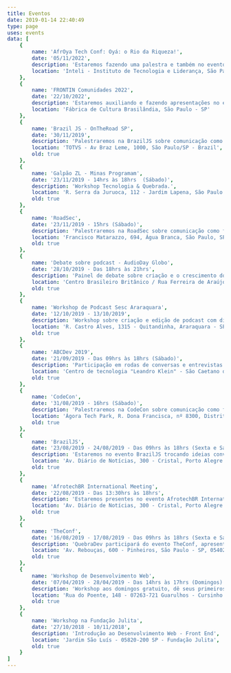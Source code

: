 ```yaml
---
title: Eventos
date: 2019-01-14 22:40:49
type: page
uses: events
data: [
    {
        name: 'AfrOya Tech Conf: Oyá: o Rio da Riqueza!',
        date: '05/11/2022',
        description: 'Estaremos fazendo uma palestra e também no evento para trocar uma ideia e interagir com geral.',
        location: 'Inteli - Instituto de Tecnologia e Liderança, São Paulo - SP'
    },
    {
        name: 'FRONTIN Comunidades 2022',
        date: '22/10/2022',
        description: 'Estaremos auxiliando e fazendo apresentações no evento junto com outras comunidades.',
        location: 'Fábrica de Cultura Brasilândia, São Paulo - SP'
    },
    {
        name: 'Brazil JS - OnTheRoad SP',
        date: '30/11/2019',
        description: 'Palestraremos na BrazilJS sobre comunicação como forma de representativade.',
        location: 'TOTVS - Av Braz Leme, 1000, São Paulo/SP - Brazil',
        old: true
    },
    {
        name: 'Galpão ZL - Minas Programam',
        date: '23/11/2019 - 14hrs às 18hrs  (Sábado)',
        description: 'Workshop Tecnologia & Quebrada.',
        location: 'R. Serra da Juruoca, 112 - Jardim Lapena, São Paulo - SP, 08071-180',
        old: true
    },
    {
        name: 'RoadSec',
        date: '23/11/2019 - 15hrs (Sábado)',
        description: 'Palestraremos na RoadSec sobre comunicação como forma de representativade.',
        location: 'Francisco Matarazzo, 694, Água Branca, São Paulo, SP 05001-000, Brasil',
        old: true
    },
    {
        name: 'Debate sobre podcast - AudioDay Globo',
        date: '28/10/2019 - Das 18hrs às 21hrs',
        description: 'Painel de debate sobre criação e o crescimento dos podcasts.',
        location: 'Centro Brasileiro Britânico / Rua Ferreira de Araújo, 741',
        old: true
    },
    {
        name: 'Workshop de Podcast Sesc Araraquara',
        date: '12/10/2019 - 13/10/2019',
        description: 'Workshop sobre criação e edição de podcast com divulgação nas mídias e plataformas.',
        location: 'R. Castro Alves, 1315 - Quitandinha, Araraquara - SP, 14800-140',
        old: true
    },
    {
        name: 'ABCDev 2019',
        date: '21/09/2019 - Das 09hrs às 18hrs (Sábado)',
        description: 'Participação em rodas de conversas e entrevistas durante o evento.',
        location: 'Centro de tecnologia "Leandro Klein" - São Caetano do Sul, SP',
        old: true
    },
    {
        name: 'CodeCon',
        date: '31/08/2019 - 16hrs (Sábado)',
        description: 'Palestraremos na CodeCon sobre comunicação como forma de representativade.',
        location: 'Ágora Tech Park, R. Dona Francisca, nº 8300, Distrito Industrial',
        old: true
    },
    {
        name: 'BrazilJS',
        date: '23/08/2019 - 24/08/2019 - Das 09hrs às 18hrs (Sexta e Sábado)',
        description: 'Estaremos no evento BrazilJS trocando ideias conversando e conhecendo o pessoal da comunidade de JS Brasil, quer falar com a gente e pegar alguns brindes, procure-nos por lá!',
        location: 'Av. Diário de Notícias, 300 - Cristal, Porto Alegre - RS, 90810-080',
        old: true
    },
    {
        name: 'AfrotechBR International Meeting',
        date: '22/08/2019 - Das 13:30hrs às 18hrs',
        description: 'Estaremos presentes no evento AfrotechBR International Meeting para absorver um pouco de informação sobre negritudes, tecnologia, trocar umas ideias para ampliar a rede de contatos e é isso!',
        location: 'Av. Diário de Notícias, 300 - Cristal, Porto Alegre - RS, 90810-080',
        old: true
    },
    {
        name: 'TheConf',
        date: '16/08/2019 - 17/08/2019 - Das 09hrs às 18hrs (Sexta e Sábado)',
        description: 'QuebraDev participará do evento TheConf, apresentando o projeto e também participando das palestras como ouvintes, quer ouvir ou falar com a gente? Procure-nos por lá!',
        location: 'Av. Rebouças, 600 - Pinheiros, São Paulo - SP, 05402-000',
        old: true
    },
    {
        name: 'Workshop de Desenvolvimento Web',
        date: '07/04/2019 - 28/04/2019 - Das 14hrs às 17hrs (Domingos)',
        description: 'Workshop aos domingos gratuito, dê seus primeiros passos para desenvolvimento de sistemas web. Aprenda na prática de uma forma simples.',
        location: 'Rua do Poente, 148 - 07263-721 Guarulhos - Cursinho Comunitário Pimentas',
        old: true
    },
    {
        name: 'Workshop na Fundação Julita',
        date: '27/10/2018 - 10/11/2018',
        description: 'Introdução ao Desenvolvimento Web - Front End',
        location: 'Jardim São Luís - 05820-200 SP - Fundação Julita',
        old: true
    }
]
---
```

